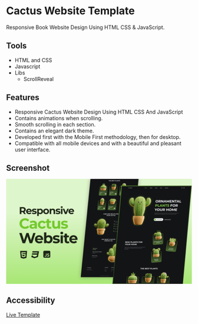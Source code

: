 # Cactus Website Template
Responsive Book Website Design Using HTML CSS & JavaScript.

## Tools

- HTML and CSS
- Javascript
- Libs
    - ScrollReveal

## Features

- Responsive Cactus Website Design Using HTML CSS And JavaScript
- Contains animations when scrolling.
- Smooth scrolling in each section.
- Contains an elegant dark theme.
- Developed first with the Mobile First methodology, then for desktop.
- Compatible with all mobile devices and with a beautiful and pleasant user interface.

## Screenshot

![preview img](/preview.png)

## Accessibility

[Live Template](https://pouria-nayeb-aboulghasem.github.io/cactus-website-template/)
